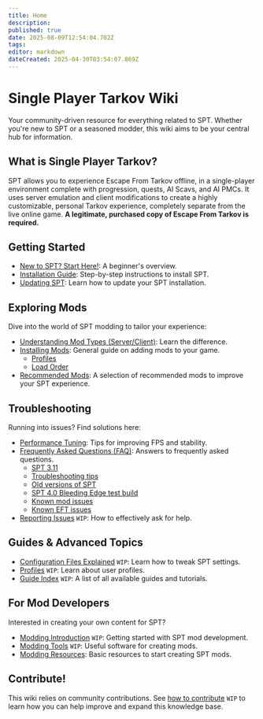 ```yaml
---
title: Home
description: 
published: true
date: 2025-08-09T12:54:04.702Z
tags: 
editor: markdown
dateCreated: 2025-04-30T03:54:07.869Z
---
```


# Single Player Tarkov Wiki

Your community-driven resource for everything related to SPT. Whether you're new to SPT or a seasoned modder, this wiki aims to be your central hub for information.

## What is Single Player Tarkov?

SPT allows you to experience Escape From Tarkov offline, in a single-player environment complete with progression, quests, AI Scavs, and AI PMCs. It uses server emulation and client modifications to create a highly customizable, personal Tarkov experience, completely separate from the live online game. **A legitimate, purchased copy of Escape From Tarkov is required.**

## Getting Started

- [New to SPT? Start Here!](/Beginners_Guide): A beginner's overview.
- [Installation Guide](/Installation_Guide): Step-by-step instructions to install SPT.
- [Updating SPT](/Updating_SPT): Learn how to update your SPT installation.

## Exploring Mods

Dive into the world of SPT modding to tailor your experience:

- [Understanding Mod Types (Server/Client)](/Mod_Types): Learn the difference.
- [Installing Mods](/Installing_Mods): General guide on adding mods to your game.
  - [Profiles](https://wiki.sp-tarkov.com/Installing_Mods#profiles)
  - [Load Order](https://wiki.sp-tarkov.com/Installing_Mods#load-order)
- [Recommended Mods](/Recommended_Mods): A selection of recommended mods to improve your SPT experience.

## Troubleshooting

Running into issues? Find solutions here:

- [Performance Tuning](/Performance_Tuning): Tips for improving FPS and stability.
- [Frequently Asked Questions (FAQ)](#): Answers to frequently asked questions.
  - [SPT 3.11](https://wiki.sp-tarkov.com/en/FAQs#spt-311)
  - [Troubleshooting tips](https://wiki.sp-tarkov.com/en/FAQs#troubleshooting-tips)
  - [Old versions of SPT](https://wiki.sp-tarkov.com/en/FAQs#old-versions-of-spt)
  - [SPT 4.0 Bleeding Edge test build](https://wiki.sp-tarkov.com/en/FAQs#spt-40-bleeding-edge-test-build)
  - [Known mod issues](https://wiki.sp-tarkov.com/en/FAQs#known-mod-issues)
  - [Known EFT issues](https://wiki.sp-tarkov.com/en/FAQs#eft-issues)
- [Reporting Issues](#) `WIP`: How to effectively ask for help.
## Guides & Advanced Topics

- [Configuration Files Explained](#) `WIP`: Learn how to tweak SPT settings.
- [Profiles](#) `WIP`: Learn about user profiles.
- [Guide Index](#) `WIP`: A list of all available guides and tutorials.

## For Mod Developers

Interested in creating your own content for SPT?

- [Modding Introduction](#) `WIP`: Getting started with SPT mod development.
- [Modding Tools](#) `WIP`: Useful software for creating mods.
- [Modding Resources](/Modding_Resources): Basic resources to start creating SPT mods.

## Contribute!

This wiki relies on community contributions. See [how to contribute](#) `WIP` to learn how you can help improve and expand this knowledge base.